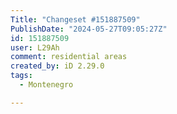 ```yaml
---
Title: "Changeset #151887509"
PublishDate: "2024-05-27T09:05:27Z"
id: 151887509
user: L29Ah
comment: residential areas
created_by: iD 2.29.0
tags:
  - Montenegro

---
```


